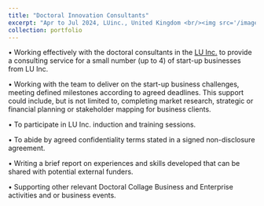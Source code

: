 ```yaml
---
title: "Doctoral Innovation Consultants"
excerpt: "Apr to Jul 2024, LUinc., United Kingdom <br/><img src='/images/DlnC.jpg'>"
collection: portfolio
---
```


•	Working effectively with the doctoral consultants in the [LU Inc.](https://www.lusep.co.uk/lu-inc) to provide a consulting service for a small number (up to 4) of start-up businesses from LU Inc.

•	Working with the team to deliver on the start-up business challenges, meeting defined milestones according to agreed deadlines. This support could include, but is not limited to, completing market research, strategic or financial planning or stakeholder mapping for business clients.

•	To participate in LU Inc. induction and training sessions.

•	To abide by agreed confidentiality terms stated in a signed non-disclosure agreement.

•	Writing a brief report on experiences and skills developed that can be shared with potential external funders.

•	Supporting other relevant Doctoral Collage Business and Enterprise activities and or business events.
